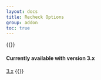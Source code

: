 ```yaml
---
layout: docs
title: Recheck Options
group: addon
toc: true
---
```


{{<callout danger>}}
#### Currently available with version 3.x
[3.x](/docs/3.1/addon/recheck-options/)
{{</callout>}}